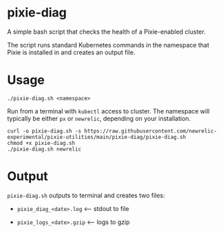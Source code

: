 # pixie-diag

A simple bash script that checks the health of a Pixie-enabled cluster.

The script runs standard Kubernetes commands in the namespace that Pixie is installed in and creates an output file.

# Usage

```
./pixie-diag.sh <namespace>
```

Run from a terminal with `kubectl` access to cluster. The namespace will typically be either `px` or `newrelic`, depending on your installation.
```
curl -o pixie-diag.sh -s https://raw.githubusercontent.com/newrelic-experimental/pixie-utilities/main/pixie-diag/pixie-diag.sh
chmod +x pixie-diag.sh
./pixie-diag.sh newrelic
```

# Output

`pixie-diag.sh` outputs to terminal and creates two files:

- `pixie_diag_<date>.log` <-- stdout to file

- `pixie_logs_<date>.gzip` <-- logs to gzip
